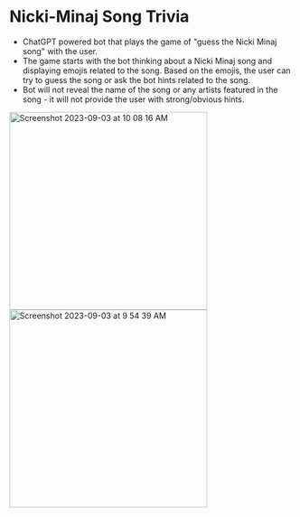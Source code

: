 # Nicki-Minaj Song Trivia

- ChatGPT powered bot that plays the game of "guess the Nicki Minaj song" with the user.
- The game starts with the bot thinking about a Nicki Minaj song and displaying emojis related to the song. Based on the emojis, the user can try to guess the song or ask the bot hints related to the song.
- Bot will not reveal the name of the song or any artists featured in the song - it will not provide the user with strong/obvious hints.
  

<img width="350" alt="Screenshot 2023-09-03 at 10 08 16 AM" src="https://github.com/Snap-Engineering-Academy-2023/snapchatbots-megha/assets/96401366/7e0d16fb-c595-45fa-b327-edb06db807b2">

<img width="350" alt="Screenshot 2023-09-03 at 9 54 39 AM" src="https://github.com/Snap-Engineering-Academy-2023/snapchatbots-megha/assets/96401366/3abb60fd-8b20-48c9-a6c5-1354734bb373">
